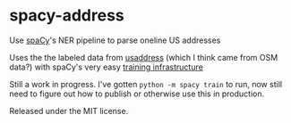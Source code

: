 # spacy-address

Use [spaCy](https://spacy.io/)'s NER pipeline to parse oneline US addresses

Uses the the labeled data from [usaddress](https://github.com/datamade/usaddress)
(which I think came from OSM data?)
with spaCy's very easy [training infrastructure](https://spacy.io/usage/training)

Still a work in progress. I've gotten `python -m spacy train` to run,
now still need to figure out how to publish or otherwise use this in production.

Released under the MIT license.